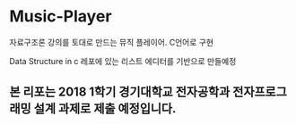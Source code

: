 # Music-Player
자료구조론 강의를 토대로 만드는 뮤직 플레이어. C언어로 구현

 Data Structure in c  레포에 있는 리스트 에디터를 기반으로 만들예정

## 본 리포는 2018 1학기 경기대학교 전자공학과 전자프로그래밍 설계 과제로 제출 예정입니다.
